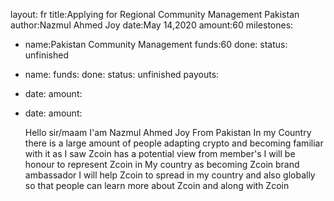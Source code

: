 layout: fr
title:Applying for Regional Community Management Pakistan
author:Nazmul Ahmed Joy
date:May 14,2020
amount:60
milestones:
  - name:Pakistan Community Management
    funds:60
    done:
    status: unfinished
  - name:
    funds:
    done:
    status: unfinished
payouts:
  - date:
    amount:
  - date:
    amount:
    
    Hello sir/maam
    I'am Nazmul Ahmed Joy From Pakistan In my Country there is a large amount of people adapting crypto and becoming familiar
    with it as I saw Zcoin has a potential view from member's I will be honour to represent Zcoin in My country as becoming
    Zcoin brand ambassador I will help Zcoin to spread in my country and also globally so that people can learn more about Zcoin
    and along with Zcoin
